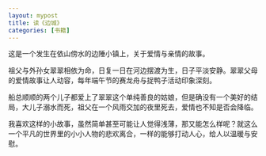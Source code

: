 ```yaml
---
layout: mypost
title: 读《边城》
categories: [书籍]
---
```


这是一个发生在依山傍水的边陲小镇上，关于爱情与亲情的故事。

祖父与外孙女翠翠相依为命，日复一日在河边摆渡为生，日子平淡安静。翠翠父母的爱情故事让人动容，每年端午节的赛龙舟与捉鸭子活动印象深刻。

船总顺顺的两个儿子都爱上了翠翠这个单纯善良的姑娘，但是确没有一个美好的结局，大儿子溺水而死，祖父在一个风雨交加的夜里死去，爱情也不知是否会降临。

我喜欢这样的小故事，虽然简单甚至可能让人觉得浅薄，那又能怎么样呢？就这么一个平凡的世界里的小小人物的悲欢离合，一样的能够打动人心，给人以温暖与安慰。
